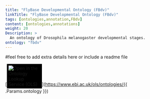 ```yaml
---
title: "FlyBase Developmental Ontology (FBdv)"
linkTitle: "FlyBase Developmental Ontology (FBdv)"
tags: [ontologies,annotation,FBdv]
content: [ontologies,annotations]
weight: 20
Description: >
  An ontology of Drosophila melanogaster developmental stages.
ontology: "fbdv"
---
```


#feel free to add extra details here or include a readme file

[<img src="https://www.ebi.ac.uk/ols/img/OLS_logo_2017.png" style="max-width: 20%; background: #000000; padding: 5px;" alt="Open in the Ontology Lookup Service (OLS)" >](https://www.ebi.ac.uk/ols/ontologies/{{ .Params.ontology }})

<div id="result">
<script>  $( "#result" ).load( "https://www.ebi.ac.uk/ols/ontologies/{{ .Params.ontology }} #ontology_info_box", function(){$("a[href^='../']").each(function(){$(this).attr('target','_blank');$(this).attr('href',$(this).attr('href').replace('../','https://www.ebi.ac.uk/ols/'));})})</script>


</script>
</div>
